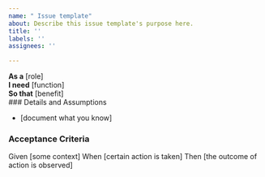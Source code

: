 ```yaml
---
name: " Issue template"
about: Describe this issue template's purpose here.
title: ''
labels: ''
assignees: ''

---
```


**As a** [role]  
 **I need** [function]  
 **So that** [benefit]  
    ### Details and Assumptions
 * [document what you know]
   
 ### Acceptance Criteria  

 Given [some context]
 When [certain action is taken]
 Then [the outcome of action is observed]
